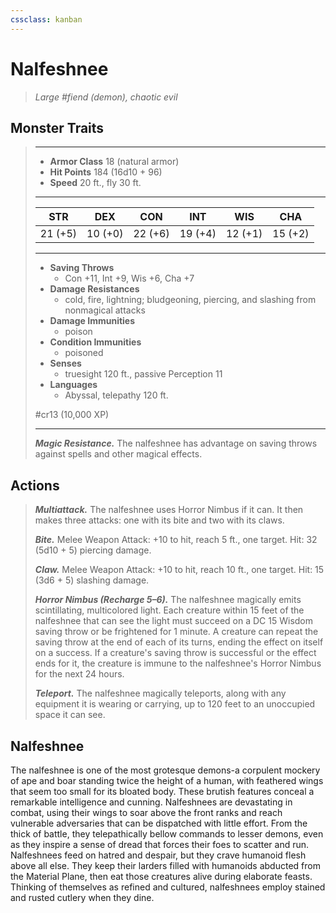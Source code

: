```yaml
---
cssclass: kanban
---
```


# Nalfeshnee
>*Large #fiend (demon), chaotic evil*
## Monster Traits
>___
>- **Armor Class** 18 (natural armor)
>- **Hit Points** 184 (16d10 + 96)
>- **Speed** 20 ft., fly 30 ft.
>___
>|STR|DEX|CON|INT|WIS|CHA|
>|:---:|:---:|:---:|:---:|:---:|:---:|
>|21 (+5)|10 (+0)|22 (+6)|19 (+4)|12 (+1)|15 (+2)|
>___
>- **Saving Throws**
>	 - Con +11, Int +9, Wis +6, Cha +7
>- **Damage Resistances**
>	 - cold, fire, lightning; bludgeoning, piercing, and slashing from nonmagical attacks
>- **Damage Immunities**
>	 - poison
>- **Condition Immunities**
>	 - poisoned
>- **Senses**
>	 - truesight 120 ft., passive Perception 11
>- **Languages**
>	 - Abyssal, telepathy 120 ft.
>
> #cr13 (10,000 XP)
>___
>***Magic Resistance.*** The nalfeshnee has advantage on saving throws against spells and other magical effects.  
>
## Actions
>***Multiattack.*** The nalfeshnee uses Horror Nimbus if it can. It then makes three attacks: one with its bite and two with its claws.  
>
>***Bite.*** Melee Weapon Attack: +10 to hit, reach 5 ft., one target. Hit: 32 (5d10 + 5) piercing damage.  
>
>***Claw.*** Melee Weapon Attack: +10 to hit, reach 10 ft., one target. Hit: 15 (3d6 + 5) slashing damage.  
>
>***Horror Nimbus (Recharge 5–6).*** The nalfeshnee magically emits scintillating, multicolored light. Each creature within 15 feet of the nalfeshnee that can see the light must succeed on a DC 15 Wisdom saving throw or be frightened for 1 minute. A creature can repeat the saving throw at the end of each of its turns, ending the effect on itself on a success. If a creature's saving throw is successful or the effect ends for it, the creature is immune to the nalfeshnee's Horror Nimbus for the next 24 hours.  
>
>***Teleport.*** The nalfeshnee magically teleports, along with any equipment it is wearing or carrying, up to 120 feet to an unoccupied space it can see.
## Nalfeshnee
The nalfeshnee is one of the most grotesque demons-a corpulent mockery of ape and boar standing twice the height of a human, with feathered wings that seem too small for its bloated body. These brutish features conceal a remarkable intelligence and cunning.
Nalfeshnees are devastating in combat, using their wings to soar above the front ranks and reach vulnerable adversaries that can be dispatched with little effort. From the thick of battle, they telepathically bellow commands to lesser demons, even as they inspire a sense of dread that forces their foes to scatter and run. Nalfeshnees feed on hatred and despair, but they crave humanoid flesh above all else. They keep their larders filled with humanoids abducted from the Material Plane, then eat those creatures alive during elaborate feasts. Thinking of themselves as refined and cultured, nalfeshnees employ stained and rusted cutlery when they dine.
